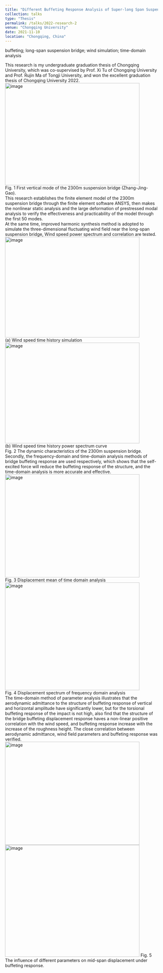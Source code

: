```yaml
---
title: "Different Buffeting Response Analysis of Super-long Span Suspension Bridges"
collection: talks
type: "Thesis"
permalink: /talks/2022-research-2
venue: "Chongqing University"
date: 2021-11-10
location: "Chongqing, China"
---
```


buffeting; long-span suspension bridge; wind simulation; time-domain analysis


This research is my undergraduate graduation thesis of Chongqing University, which was co-supervised by Prof. Xi Tu of Chongqing University and Prof. Rujin Ma of Tongji University, and won the excellent graduation thesis of Chongqing University 2022.  
<img width="443" height="337" alt="image" src="https://github.com/user-attachments/assets/518c8145-6a86-415c-a270-321daea3c1f8" />  
Fig. 1 First vertical mode of the 2300m suspension bridge (Zhang-Jing-Gao).  
This research establishes the finite element model of the 2300m suspension bridge through the finite element software ANSYS, then makes the nonlinear static analysis and the large deformation of prestressed modal analysis to verify the effectiveness and practicability of the model through the first 50 modes.  
At the same time, improved harmonic synthesis method is adopted to simulate the three-dimensional fluctuating wind field near the long-span suspension bridge, Wind speed power spectrum and correlation are tested.  
<img width="443" height="332" alt="image" src="https://github.com/user-attachments/assets/582fa1cf-9506-4333-b8cf-a82a183784db" />  
(a) Wind speed time history simulation  
<img width="443" height="332" alt="image" src="https://github.com/user-attachments/assets/da612fc7-8bf2-462a-9cff-1068295a6727" />  
(b) Wind speed time history power spectrum curve  
Fig. 2 The dynamic characteristics of the 2300m suspension bridge.  
Secondly, the frequency-domain and time-domain analysis methods of bridge buffeting response are used respectively, which shows that the self-excited force will reduce the buffeting response of the structure, and the time-domain analysis is more accurate and effective.  
<img width="443" height="340" alt="image" src="https://github.com/user-attachments/assets/c54e918d-b59a-4815-a563-6328fb6313e2" />  
Fig. 3 Displacement mean of time domain analysis  
<img width="443" height="355" alt="image" src="https://github.com/user-attachments/assets/7868ae06-a439-4d27-a4fc-6593a7bbb3e0" />  
Fig. 4 Displacement spectrum of frequency domain analysis  
The time-domain method of parameter analysis illustrates that the aerodynamic admittance to the structure of buffeting response of vertical and horizontal amplitude have significantly lower, but for the torsional buffeting response of the impact is not high, also find that the structure of the bridge buffeting displacement response haves a non-linear positive correlation with the wind speed, and buffeting response increase with the increase of the roughness height. The close correlation between aerodynamic admittance, wind field parameters and buffeting response was verified.  
<img width="443" height="340" alt="image" src="https://github.com/user-attachments/assets/bdd991de-d0cc-4087-b0b1-980f9da32a14" />    <img width="443" height="369" alt="image" src="https://github.com/user-attachments/assets/67eb5270-b089-44de-9653-45b1ac874892" />
Fig. 5 The influence of different parameters on mid-span displacement under buffeting response.

